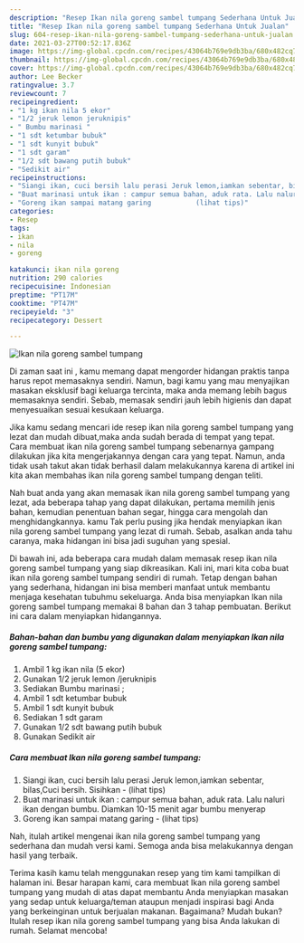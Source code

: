 ```yaml
---
description: "Resep Ikan nila goreng sambel tumpang Sederhana Untuk Jualan"
title: "Resep Ikan nila goreng sambel tumpang Sederhana Untuk Jualan"
slug: 604-resep-ikan-nila-goreng-sambel-tumpang-sederhana-untuk-jualan
date: 2021-03-27T00:52:17.836Z
image: https://img-global.cpcdn.com/recipes/43064b769e9db3ba/680x482cq70/ikan-nila-goreng-sambel-tumpang-foto-resep-utama.jpg
thumbnail: https://img-global.cpcdn.com/recipes/43064b769e9db3ba/680x482cq70/ikan-nila-goreng-sambel-tumpang-foto-resep-utama.jpg
cover: https://img-global.cpcdn.com/recipes/43064b769e9db3ba/680x482cq70/ikan-nila-goreng-sambel-tumpang-foto-resep-utama.jpg
author: Lee Becker
ratingvalue: 3.7
reviewcount: 7
recipeingredient:
- "1 kg ikan nila 5 ekor"
- "1/2 jeruk lemon jeruknipis"
- " Bumbu marinasi "
- "1 sdt ketumbar bubuk"
- "1 sdt kunyit bubuk"
- "1 sdt garam"
- "1/2 sdt bawang putih bubuk"
- "Sedikit air"
recipeinstructions:
- "Siangi ikan, cuci bersih lalu perasi Jeruk lemon,iamkan sebentar, bilas,Cuci bersih. Sisihkan           (lihat tips)"
- "Buat marinasi untuk ikan : campur semua bahan, aduk rata. Lalu naluri ikan dengan bumbu. Diamkan 10-15 menit agar bumbu menyerap"
- "Goreng ikan sampai matang garing           (lihat tips)"
categories:
- Resep
tags:
- ikan
- nila
- goreng

katakunci: ikan nila goreng 
nutrition: 290 calories
recipecuisine: Indonesian
preptime: "PT17M"
cooktime: "PT47M"
recipeyield: "3"
recipecategory: Dessert

---
```



![Ikan nila goreng sambel tumpang](https://img-global.cpcdn.com/recipes/43064b769e9db3ba/680x482cq70/ikan-nila-goreng-sambel-tumpang-foto-resep-utama.jpg)

Di zaman  saat ini , kamu memang dapat mengorder hidangan praktis tanpa harus repot memasaknya sendiri. Namun, bagi kamu yang mau menyajikan masakan eksklusif bagi keluarga tercinta, maka anda memang lebih bagus memasaknya sendiri. Sebab, memasak sendiri jauh lebih higienis dan dapat menyesuaikan sesuai kesukaan keluarga.

Jika kamu sedang mencari ide resep ikan nila goreng sambel tumpang yang lezat dan mudah dibuat,maka anda sudah berada di tempat yang tepat. Cara membuat ikan nila goreng sambel tumpang  sebenarnya gampang dilakukan jika kita mengerjakannya dengan cara yang tepat. Namun, anda tidak usah takut akan tidak berhasil dalam melakukannya 
karena di artikel ini kita akan membahas ikan nila goreng sambel tumpang dengan teliti.  



Nah buat anda yang akan memasak ikan nila goreng sambel tumpang yang lezat, ada beberapa tahap yang dapat dilakukan, pertama memilih jenis bahan, kemudian penentuan bahan segar, hingga cara mengolah dan menghidangkannya. kamu Tak perlu pusing jika hendak menyiapkan ikan nila goreng sambel tumpang yang lezat di rumah. Sebab, asalkan anda  tahu caranya, maka hidangan ini bisa jadi suguhan yang spesial.

Di bawah ini, ada beberapa cara mudah dalam memasak resep ikan nila goreng sambel tumpang yang siap dikreasikan. Kali ini, mari kita coba buat ikan nila goreng sambel tumpang sendiri di rumah. Tetap dengan bahan yang sederhana, hidangan ini bisa memberi manfaat untuk membantu menjaga kesehatan tubuhmu sekeluarga. Anda bisa menyiapkan Ikan nila goreng sambel tumpang memakai 8 bahan dan 3 tahap pembuatan. Berikut ini cara dalam menyiapkan hidangannya.

<!--inarticleads1-->

##### Bahan-bahan dan bumbu yang digunakan dalam menyiapkan Ikan nila goreng sambel tumpang:

1. Ambil 1 kg ikan nila (5 ekor)
1. Gunakan 1/2 jeruk lemon /jeruknipis
1. Sediakan  Bumbu marinasi ;
1. Ambil 1 sdt ketumbar bubuk
1. Ambil 1 sdt kunyit bubuk
1. Sediakan 1 sdt garam
1. Gunakan 1/2 sdt bawang putih bubuk
1. Gunakan Sedikit air




<!--inarticleads2-->

##### Cara membuat Ikan nila goreng sambel tumpang:

1. Siangi ikan, cuci bersih lalu perasi Jeruk lemon,iamkan sebentar, bilas,Cuci bersih. Sisihkan -           (lihat tips)
1. Buat marinasi untuk ikan : campur semua bahan, aduk rata. Lalu naluri ikan dengan bumbu. Diamkan 10-15 menit agar bumbu menyerap
1. Goreng ikan sampai matang garing -           (lihat tips)




Nah, itulah artikel mengenai  ikan nila goreng sambel tumpang  yang sederhana dan mudah versi kami. Semoga anda bisa melakukannya dengan hasil yang terbaik. 

Terima kasih kamu telah menggunakan resep yang tim kami tampilkan di halaman ini. Besar harapan kami, cara membuat  Ikan nila goreng sambel tumpang yang mudah di atas dapat membantu Anda menyiapkan masakan yang sedap untuk keluarga/teman ataupun menjadi inspirasi bagi Anda yang berkeinginan untuk berjualan makanan. Bagaimana? Mudah bukan? Itulah resep ikan nila goreng sambel tumpang yang bisa Anda lakukan di rumah. Selamat mencoba!

